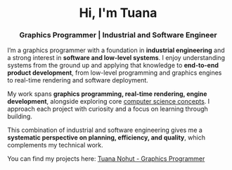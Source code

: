 <h1 align="center">Hi, I'm Tuana</h1>
<h3 align="center">Graphics Programmer | Industrial and Software Engineer</h3>

I’m a graphics programmer with a foundation in **industrial engineering** and a strong interest in **software and low-level systems**. I enjoy understanding systems from the ground up and applying that knowledge to **end-to-end product development**, from low-level programming and graphics engines to real-time rendering and software deployment.

My work spans **graphics programming, real-time rendering, engine development**, alongside exploring core [computer science concepts](https://teachyourselfcs.com/). I approach each project with curiosity and a focus on learning through building.

This combination of industrial and software engineering gives me a **systematic perspective on planning, efficiency, and quality**, which complements my technical work.

You can find my projects here: [Tuana Nohut - Graphics Programmer](https://tuananohut.github.io/)
